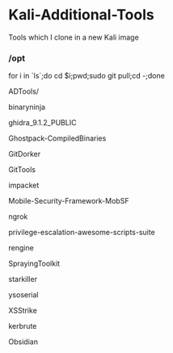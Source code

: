 # Kali-Additional-Tools
Tools which I clone in a new Kali image

### /opt

for i in \`ls\`;do cd $i;pwd;sudo git pull;cd -;done

ADTools/

binaryninja

ghidra_9.1.2_PUBLIC

Ghostpack-CompiledBinaries

GitDorker

GitTools

impacket

Mobile-Security-Framework-MobSF

ngrok

privilege-escalation-awesome-scripts-suite

rengine

SprayingToolkit

starkiller

ysoserial

XSStrike

kerbrute

Obsidian
